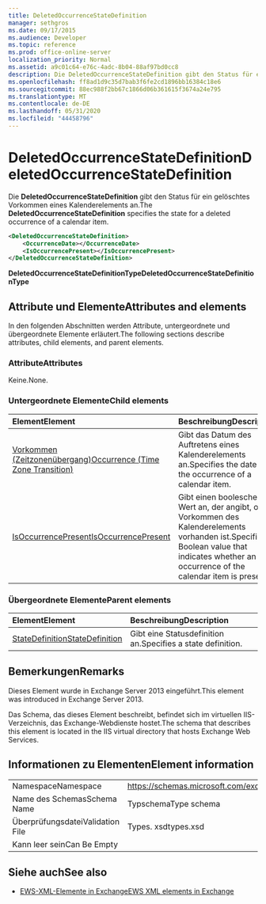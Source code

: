 ```yaml
---
title: DeletedOccurrenceStateDefinition
manager: sethgros
ms.date: 09/17/2015
ms.audience: Developer
ms.topic: reference
ms.prod: office-online-server
localization_priority: Normal
ms.assetid: a9c01c64-e76c-4adc-8b04-88af97bd0cc8
description: Die DeletedOccurrenceStateDefinition gibt den Status für ein gelöschtes Vorkommen eines Kalenderelements an.
ms.openlocfilehash: ff8ad1d9c35d7bab3f6fe2cd1896bb16384c18e6
ms.sourcegitcommit: 88ec988f2bb67c1866d06b361615f3674a24e795
ms.translationtype: MT
ms.contentlocale: de-DE
ms.lasthandoff: 05/31/2020
ms.locfileid: "44458796"
---
```

# <a name="deletedoccurrencestatedefinition"></a><span data-ttu-id="73b81-103">DeletedOccurrenceStateDefinition</span><span class="sxs-lookup"><span data-stu-id="73b81-103">DeletedOccurrenceStateDefinition</span></span>

<span data-ttu-id="73b81-104">Die **DeletedOccurrenceStateDefinition** gibt den Status für ein gelöschtes Vorkommen eines Kalenderelements an.</span><span class="sxs-lookup"><span data-stu-id="73b81-104">The **DeletedOccurrenceStateDefinition** specifies the state for a deleted occurrence of a calendar item.</span></span> 
  
```XML
<DeletedOccurrenceStateDefinition>
    <OccurrenceDate></OccurrenceDate>
    <IsOccurrencePresent></IsOccurrencePresent>
</DeletedOccurrenceStateDefinition>
```

 <span data-ttu-id="73b81-105">**DeletedOccurrenceStateDefinitionType**</span><span class="sxs-lookup"><span data-stu-id="73b81-105">**DeletedOccurrenceStateDefinitionType**</span></span>
## <a name="attributes-and-elements"></a><span data-ttu-id="73b81-106">Attribute und Elemente</span><span class="sxs-lookup"><span data-stu-id="73b81-106">Attributes and elements</span></span>

<span data-ttu-id="73b81-107">In den folgenden Abschnitten werden Attribute, untergeordnete und übergeordnete Elemente erläutert.</span><span class="sxs-lookup"><span data-stu-id="73b81-107">The following sections describe attributes, child elements, and parent elements.</span></span>
  
### <a name="attributes"></a><span data-ttu-id="73b81-108">Attribute</span><span class="sxs-lookup"><span data-stu-id="73b81-108">Attributes</span></span>

<span data-ttu-id="73b81-109">Keine.</span><span class="sxs-lookup"><span data-stu-id="73b81-109">None.</span></span>
  
### <a name="child-elements"></a><span data-ttu-id="73b81-110">Untergeordnete Elemente</span><span class="sxs-lookup"><span data-stu-id="73b81-110">Child elements</span></span>

|<span data-ttu-id="73b81-111">**Element**</span><span class="sxs-lookup"><span data-stu-id="73b81-111">**Element**</span></span>|<span data-ttu-id="73b81-112">**Beschreibung**</span><span class="sxs-lookup"><span data-stu-id="73b81-112">**Description**</span></span>|
|:-----|:-----|
|[<span data-ttu-id="73b81-113">Vorkommen (Zeitzonenübergang)</span><span class="sxs-lookup"><span data-stu-id="73b81-113">Occurrence (Time Zone Transition)</span></span>](occurrence-time-zone-transition.md) <br/> |<span data-ttu-id="73b81-114">Gibt das Datum des Auftretens eines Kalenderelements an.</span><span class="sxs-lookup"><span data-stu-id="73b81-114">Specifies the date of the occurrence of a calendar item.</span></span>  <br/> |
|[<span data-ttu-id="73b81-115">IsOccurrencePresent</span><span class="sxs-lookup"><span data-stu-id="73b81-115">IsOccurrencePresent</span></span>](isoccurrencepresent.md) <br/> |<span data-ttu-id="73b81-116">Gibt einen booleschen Wert an, der angibt, ob ein Vorkommen des Kalenderelements vorhanden ist.</span><span class="sxs-lookup"><span data-stu-id="73b81-116">Specifies a Boolean value that indicates whether an occurrence of the calendar item is present.</span></span>  <br/> |
   
### <a name="parent-elements"></a><span data-ttu-id="73b81-117">Übergeordnete Elemente</span><span class="sxs-lookup"><span data-stu-id="73b81-117">Parent elements</span></span>

|<span data-ttu-id="73b81-118">**Element**</span><span class="sxs-lookup"><span data-stu-id="73b81-118">**Element**</span></span>|<span data-ttu-id="73b81-119">**Beschreibung**</span><span class="sxs-lookup"><span data-stu-id="73b81-119">**Description**</span></span>|
|:-----|:-----|
|[<span data-ttu-id="73b81-120">StateDefinition</span><span class="sxs-lookup"><span data-stu-id="73b81-120">StateDefinition</span></span>](statedefinition.md) <br/> |<span data-ttu-id="73b81-121">Gibt eine Statusdefinition an.</span><span class="sxs-lookup"><span data-stu-id="73b81-121">Specifies a state definition.</span></span>  <br/> |
   
## <a name="remarks"></a><span data-ttu-id="73b81-122">Bemerkungen</span><span class="sxs-lookup"><span data-stu-id="73b81-122">Remarks</span></span>

<span data-ttu-id="73b81-123">Dieses Element wurde in Exchange Server 2013 eingeführt.</span><span class="sxs-lookup"><span data-stu-id="73b81-123">This element was introduced in Exchange Server 2013.</span></span>
  
<span data-ttu-id="73b81-124">Das Schema, das dieses Element beschreibt, befindet sich im virtuellen IIS-Verzeichnis, das Exchange-Webdienste hostet.</span><span class="sxs-lookup"><span data-stu-id="73b81-124">The schema that describes this element is located in the IIS virtual directory that hosts Exchange Web Services.</span></span>
  
## <a name="element-information"></a><span data-ttu-id="73b81-125">Informationen zu Elementen</span><span class="sxs-lookup"><span data-stu-id="73b81-125">Element information</span></span>

|||
|:-----|:-----|
|<span data-ttu-id="73b81-126">Namespace</span><span class="sxs-lookup"><span data-stu-id="73b81-126">Namespace</span></span>  <br/> |https://schemas.microsoft.com/exchange/services/2006/types  <br/> |
|<span data-ttu-id="73b81-127">Name des Schemas</span><span class="sxs-lookup"><span data-stu-id="73b81-127">Schema Name</span></span>  <br/> |<span data-ttu-id="73b81-128">Typschema</span><span class="sxs-lookup"><span data-stu-id="73b81-128">Type schema</span></span>  <br/> |
|<span data-ttu-id="73b81-129">Überprüfungsdatei</span><span class="sxs-lookup"><span data-stu-id="73b81-129">Validation File</span></span>  <br/> |<span data-ttu-id="73b81-130">Types. xsd</span><span class="sxs-lookup"><span data-stu-id="73b81-130">types.xsd</span></span>  <br/> |
|<span data-ttu-id="73b81-131">Kann leer sein</span><span class="sxs-lookup"><span data-stu-id="73b81-131">Can Be Empty</span></span>  <br/> ||
   
## <a name="see-also"></a><span data-ttu-id="73b81-132">Siehe auch</span><span class="sxs-lookup"><span data-stu-id="73b81-132">See also</span></span>

- [<span data-ttu-id="73b81-133">EWS-XML-Elemente in Exchange</span><span class="sxs-lookup"><span data-stu-id="73b81-133">EWS XML elements in Exchange</span></span>](ews-xml-elements-in-exchange.md)


